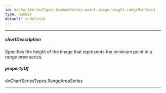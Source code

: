 ```yaml
---
id: dxChartSeriesTypes.CommonSeries.point.image.height.rangeMinPoint
type: Number
default: undefined
---
```

---
##### shortDescription
Specifies the height of the image that represents the minimum point in a *range area* series.

##### propertyOf
dxChartSeriesTypes.RangeAreaSeries

---

